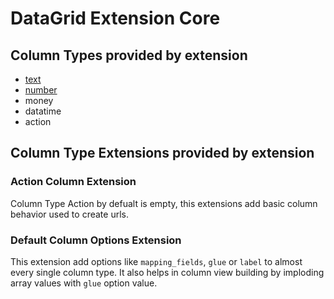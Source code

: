 # DataGrid Extension Core #

## Column Types provided by extension ##

- [text](https://github.com/fsi-open/datagrid/blob/master/doc/en/columns/text.md)
- [number](https://github.com/fsi-open/datagrid/blob/master/doc/en/columns/number.md)
- money
- datatime
- action

## Column Type Extensions provided by extension ##

### Action Column Extension ###

Column Type Action by defualt is empty, this extensions add basic column behavior 
used to create urls. 

### Default Column Options Extension ###

This extension add options like ``mapping_fields``, ``glue`` or ``label`` to almost
every single column type. It also helps in column view building by imploding 
array values with ``glue`` option value.